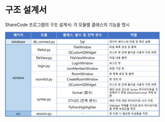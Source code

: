 # 구조 설계서
ShareCode 프로그램의 구조 설계서: 각 모듈별 클래스의 기능을 명시

<img src="https://github.com/dulsik2/SW2_ADproject_ShareCode/blob/master/docs/img/ADS.png?raw=true" width="800px">
